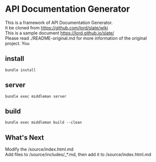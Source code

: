 # API Documentation Generator
This is a framework of API Documentation Generator. \
It be cloned from https://github.com/lord/slate/wiki \
This is a sample document https://lord.github.io/slate/ \
Please read ./README-original.md for more information of the original project.
You

## install
    bundle install

## server
    bundle exec middleman server

## build
    bundle exec middleman build --clean

## What's Next
Modify the /source/index.html.md \
Add files to /source/includes/_*.md, then add it to /source/index.html.md